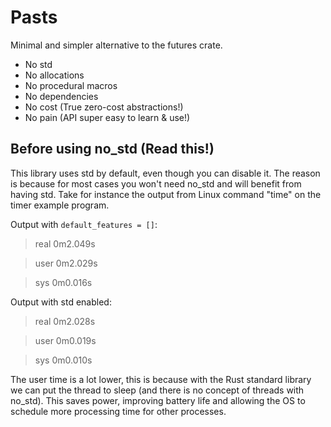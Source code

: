 # Pasts
Minimal and simpler alternative to the futures crate.

- No std
- No allocations
- No procedural macros
- No dependencies
- No cost (True zero-cost abstractions!)
- No pain (API super easy to learn & use!)

## Before using no_std (Read this!)
This library uses std by default, even though you can disable it.  The
reason is because for most cases you won't need no_std and will benefit from
having std.  Take for instance the output from Linux command "time" on the
timer example program.

Output with `default_features = []`:
> real	0m2.049s

> user	0m2.029s

> sys	0m0.016s

Output with std enabled:
> real	0m2.028s

> user	0m0.019s

> sys	0m0.010s

The user time is a lot lower, this is because with the Rust standard library
we can put the thread to sleep (and there is no concept of threads with
no_std).  This saves power, improving battery life and allowing the OS to
schedule more processing time for other processes.
